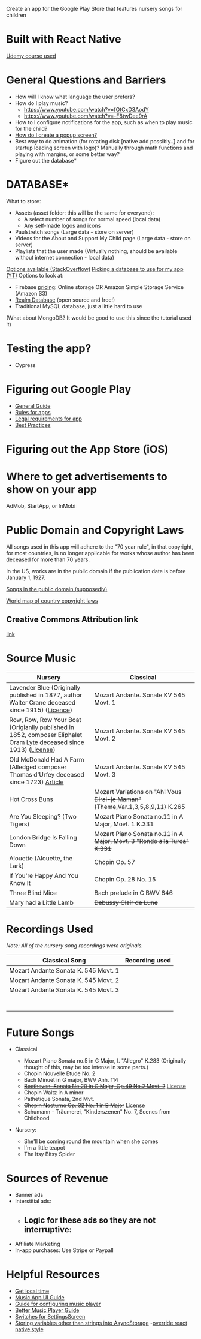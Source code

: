 Create an app for the Google Play Store that features nursery songs for children

# Built with React Native

[Udemy course used](https://www.udemy.com/course/the-complete-react-native-and-redux-course/learn/lecture/15706480)

# General Questions and Barriers
- How will I know what language the user prefers?
- How do I play music?
  - https://www.youtube.com/watch?v=fOtCxD3AodY
  - https://www.youtube.com/watch?v=-F8twDee9rA
- How to I configure notifications for the app, such as when to play music for the child?
- [How do I create a popup screen?](https://reactnative.dev/docs/modal)
- Best way to do animation (for rotating disk [native add possibly..] and for startup loading screen with logo)? Manually through math functions and playing with margins, or some better way?
- Figure out the database*


# DATABASE*

What to store:
- Assets (asset folder: this will be the same for everyone):
  - A select number of songs for normal speed (local data)
  - Any self-made logos and icons
- Paulstretch songs (Large data - store on server)
- Videos for the About and Support My Child page (Large data - store on server)
- Playlists that the user made (Virtually nothing, should be available without internet connection - local data)

[Options available (StackOverflow)](https://stackoverflow.com/questions/44376002/what-are-my-options-for-storing-data-when-using-react-native-ios-and-android)
[Picking a database to use for my app (YT)](https://www.youtube.com/watch?v=NxyvPltvvBE)
Options to look at:
- Firebase [pricing](https://www.quora.com/How-many-visitors-does-Firebase-support-in-free-and-paid-plans-Is-Firebase-costly): Online storage OR Amazon Simple Storage Service (Amazon S3)
- [Realm Database](https://www.youtube.com/watch?v=86kq_6nNuwU) (open source and free!)
- Traditional MySQL database, just a little hard to use


(What about MongoDB? It would be good to use this since the tutorial used it)

# Testing the app?
- Cypress

# Figuring out Google Play
- [General Guide](https://orangesoft.co/blog/how-to-publish-an-android-app-on-google-play-store)
- [Rules for apps](https://orangesoft.co/blog/why-google-and-apple-may-remove-your-app)
- [Legal requirements for app](https://termly.io/resources/articles/legal-requirements-for-apps/)
- [Best Practices](https://play.google.com/console/about/)

# Figuring out the App Store (iOS)

# Where to get advertisements to show on your app
AdMob, StartApp, or InMobi

# Public Domain and Copyright Laws

All songs used in this app will adhere to the "70 year rule", in that copyright, 
for most countries, is no longer applicable for works whose author has been 
deceased for more than 70 years. 

In the US, works are in the public domain if the publication date is before 
January 1, 1927.

[Songs in the public domain (supposedly)](https://www.pdinfo.com/mobile/pd-music-genres/pd-children-songs.php)

[World map of country copyright laws](https://en.wikipedia.org/wiki/List_of_countries%27_copyright_lengths#/media/File:World_copyright_terms.svg)

## Creative Commons Attribution link ##
[link](https://docs.google.com/spreadsheets/d/1_ZVSW99C82CW0tuiZUI6mUNebztOZNLHM1qSu52CHX4/edit?usp=sharing)

# Source Music

| Nursery | Classical |
| ------- | --------- |
| Lavender Blue (Originally published in 1877, author Walter Crane deceased since 1915) ([Licence](https://commons.wikimedia.org/wiki/File:The_Baby%27s_Opera_A_book_of_old_Rhymes_and_The_Music_by_the_Earliest_Masters_Book_Cover_11.png))| Mozart Andante. Sonate KV 545 Movt. 1 |
| Row, Row, Row Your Boat (Origianlly published in 1852, composer Eliphalet Oram Lyte deceased since 1913) ([License](https://commons.wikimedia.org/wiki/File:Row_your_boat.svg)) | Mozart Andante. Sonate KV 545 Movt. 2 |
| Old McDonald Had A Farm (Alledged composer Thomas d'Urfey deceased since 1723) [Article](https://en.wikipedia.org/wiki/Old_MacDonald_Had_a_Farm) | Mozart Andante. Sonate KV 545 Movt. 3 |
| Hot Cross Buns | ~~Mozart Variations on "Ah! Vous Dirai-je Maman" (Theme,Var.1,3,5,8,9,11) K.265~~ |
| Are You Sleeping? (Two Tigers) | Mozart Piano Sonata no.11 in A Major, Movt. 1 K.331 |
| London Bridge Is Falling Down | ~~Mozart Piano Sonata no.11 in A Major, Movt. 3 "Rondo alla Turca" K.331~~ |
| Alouette (Alouette, the Lark) | Chopin Op. 57 |
| If You're Happy And You Know It | Chopin Op. 28 No. 15 |
| Three Blind Mice | Bach prelude in C BWV 846 |
| Mary had a Little Lamb | ~~Debussy Clair de Lune~~ |

# Recordings Used

_Note: All of the nursery song recordings were originals._

| Classical Song | Recording used | 
| ------- | --------- |
| Mozart Andante Sonata K. 545 Movt. 1 |  |
| Mozart Andante Sonata K. 545 Movt. 2 |  |
| Mozart Andante Sonata K. 545 Movt. 3 |  |
|  |  |
|  |  |
|  |  |
|  |  |
|  |  |
|  |  |
|  |  |


# Future Songs
- Classical 
  - Mozart Piano Sonata no.5 in G Major, I. "Allegro" K.283 (Originally thought of this, may be too intense in some parts.)
  - Chopin Nouvelle Etude No. 2
  - Bach Minuet in G major, BWV Anh. 114
  - [~~Beethoven: Sonata No.20 in G Major, Op.49 No.2 Movt. 2~~](https://musopen.org/music/45-piano-sonata-no-20-in-g-major-op-49-no-2/) [License](https://creativecommons.org/publicdomain/mark/1.0/)
  - Chopin Waltz in A minor
  - Pathetique Sonata, 2nd Mvt.
  - [~~Chopin Nocturne Op. 32 No. 1 in B Major~~](https://musopen.org/music/109-nocturnes-op-32/) [License](https://creativecommons.org/publicdomain/mark/1.0/)
  - Schumann - Träumerei, "Kinderszenen" No. 7, Scenes from Childhood

- Nursery:
  - She'll be coming round the mountain when she comes
  - I'm a little teapot
  - The Itsy Bitsy Spider


# Sources of Revenue
- Banner ads
- Interstitial ads:
  - Logic for these ads so they are not interruptive:
    - 
- Affiliate Marketing
- In-app purchases: Use Stripe or Paypall

# Helpful Resources
- [Get local time](https://infinitbility.com/how-to-get-current-time-in-react-native/#:~:text=To%20get%20the%20current%20datetime,hours%2C%20minutes%2C%20and%20seconds.)
- [Music App UI Guide](https://www.youtube.com/watch?v=fOtCxD3AodY)
- [Guide for configuring music player](https://www.youtube.com/watch?v=-F8twDee9rA)
- [Better Music Player Guide](https://www.youtube.com/watch?v=Bxj1spqPOZE)
- [Switches for SettingsScreen](https://reactnative.dev/docs/switch)
- [Storing variables other than strings into AsyncStorage](https://stackoverflow.com/questions/59801359/saving-list-with-asyncstorage)
-[override react native style](https://stackoverflow.com/questions/48823823/override-react-native-style)
